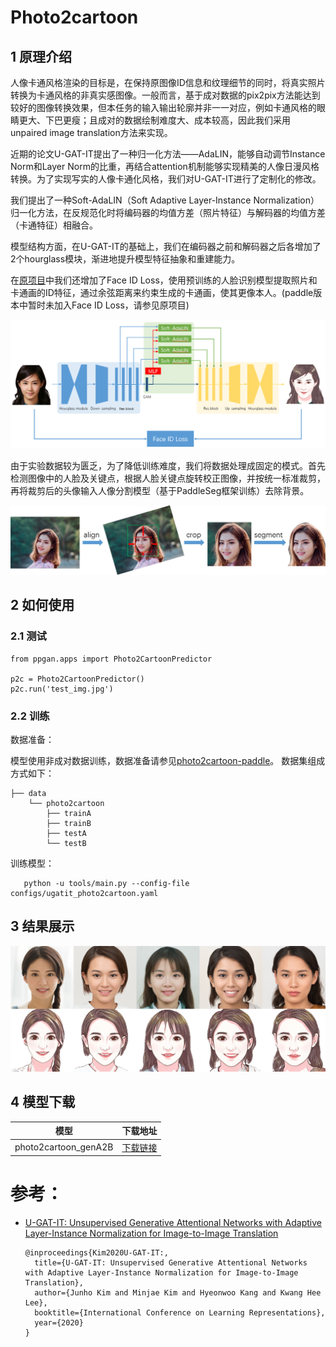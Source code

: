 # Photo2cartoon

## 1 原理介绍

  人像卡通风格渲染的目标是，在保持原图像ID信息和纹理细节的同时，将真实照片转换为卡通风格的非真实感图像。一般而言，基于成对数据的pix2pix方法能达到较好的图像转换效果，但本任务的输入输出轮廓并非一一对应，例如卡通风格的眼睛更大、下巴更瘦；且成对的数据绘制难度大、成本较高，因此我们采用unpaired image translation方法来实现。
  
  近期的论文U-GAT-IT提出了一种归一化方法——AdaLIN，能够自动调节Instance Norm和Layer Norm的比重，再结合attention机制能够实现精美的人像日漫风格转换。为了实现写实的人像卡通化风格，我们对U-GAT-IT进行了定制化的修改。
  
  我们提出了一种Soft-AdaLIN（Soft Adaptive Layer-Instance Normalization）归一化方法，在反规范化时将编码器的均值方差（照片特征）与解码器的均值方差（卡通特征）相融合。

  模型结构方面，在U-GAT-IT的基础上，我们在编码器之前和解码器之后各增加了2个hourglass模块，渐进地提升模型特征抽象和重建能力。

  在[原项目](https://github.com/minivision-ai/photo2cartoon)中我们还增加了Face ID Loss，使用预训练的人脸识别模型提取照片和卡通画的ID特征，通过余弦距离来约束生成的卡通画，使其更像本人。(paddle版本中暂时未加入Face ID Loss，请参见原项目)

  ![](../../imgs/photo2cartoon_pipeline.png)

  由于实验数据较为匮乏，为了降低训练难度，我们将数据处理成固定的模式。首先检测图像中的人脸及关键点，根据人脸关键点旋转校正图像，并按统一标准裁剪，再将裁剪后的头像输入人像分割模型（基于PaddleSeg框架训练）去除背景。
  
  ![](../../imgs/photo2cartoon_data_process.jpg)

## 2 如何使用

### 2.1 测试
  ```
  from ppgan.apps import Photo2CartoonPredictor

  p2c = Photo2CartoonPredictor()
  p2c.run('test_img.jpg')
  ```

### 2.2 训练

  数据准备：
  
  模型使用非成对数据训练，数据准备请参见[photo2cartoon-paddle](https://github.com/minivision-ai/photo2cartoon-paddle)。
  数据集组成方式如下：
  ```
  ├── data
      └── photo2cartoon
          ├── trainA
          ├── trainB
          ├── testA
          └── testB
  ```

  训练模型：
  ```
     python -u tools/main.py --config-file configs/ugatit_photo2cartoon.yaml
  ```


## 3 结果展示

![](../../imgs/photo2cartoon.png)

## 4 模型下载
| 模型 | 下载地址 |
|---|---|
| photo2cartoon_genA2B  | [下载链接](https://paddlegan.bj.bcebos.com/models/photo2cartoon_genA2B_weight.pdparams)


# 参考：

- [U-GAT-IT: Unsupervised Generative Attentional Networks with Adaptive Layer-Instance Normalization for Image-to-Image Translation](https://arxiv.org/abs/1907.10830)

  ```
  @inproceedings{Kim2020U-GAT-IT:,
    title={U-GAT-IT: Unsupervised Generative Attentional Networks with Adaptive Layer-Instance Normalization for Image-to-Image Translation},
    author={Junho Kim and Minjae Kim and Hyeonwoo Kang and Kwang Hee Lee},
    booktitle={International Conference on Learning Representations},
    year={2020}
  }
  ```

